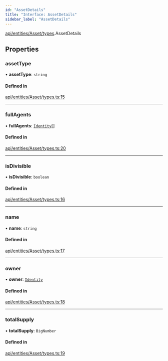 ```yaml
---
id: "AssetDetails"
title: "Interface: AssetDetails"
sidebar_label: "AssetDetails"
---
```


[api/entities/Asset/types](../../../../../../modules/API/Entities/Asset/Types/Types.md).AssetDetails

## Properties

### assetType

• **assetType**: `string`

#### Defined in

[api/entities/Asset/types.ts:15](https://github.com/PolymeshAssociation/polymesh-sdk/blob/acc2284c/src/api/entities/Asset/types.ts#L15)

___

### fullAgents

• **fullAgents**: [`Identity`](../../../../../../classes/API/Entities/Identity/Identity.md)[]

#### Defined in

[api/entities/Asset/types.ts:20](https://github.com/PolymeshAssociation/polymesh-sdk/blob/acc2284c/src/api/entities/Asset/types.ts#L20)

___

### isDivisible

• **isDivisible**: `boolean`

#### Defined in

[api/entities/Asset/types.ts:16](https://github.com/PolymeshAssociation/polymesh-sdk/blob/acc2284c/src/api/entities/Asset/types.ts#L16)

___

### name

• **name**: `string`

#### Defined in

[api/entities/Asset/types.ts:17](https://github.com/PolymeshAssociation/polymesh-sdk/blob/acc2284c/src/api/entities/Asset/types.ts#L17)

___

### owner

• **owner**: [`Identity`](../../../../../../classes/API/Entities/Identity/Identity.md)

#### Defined in

[api/entities/Asset/types.ts:18](https://github.com/PolymeshAssociation/polymesh-sdk/blob/acc2284c/src/api/entities/Asset/types.ts#L18)

___

### totalSupply

• **totalSupply**: `BigNumber`

#### Defined in

[api/entities/Asset/types.ts:19](https://github.com/PolymeshAssociation/polymesh-sdk/blob/acc2284c/src/api/entities/Asset/types.ts#L19)
